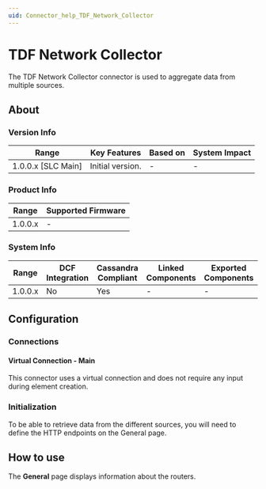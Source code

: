 ```yaml
---
uid: Connector_help_TDF_Network_Collector
---
```


# TDF Network Collector

The TDF Network Collector connector is used to aggregate data from multiple sources.

## About

### Version Info

| Range              | Key Features     | Based on | System Impact |
|--------------------|------------------|----------|---------------|
| 1.0.0.x [SLC Main] | Initial version. | -        | -             |

### Product Info

| Range   | Supported Firmware |
|---------|--------------------|
| 1.0.0.x | -                  |

### System Info

| Range   | DCF Integration | Cassandra Compliant | Linked Components | Exported Components |
|---------|-----------------|---------------------|-------------------|---------------------|
| 1.0.0.x | No              | Yes                 | -                 | -                   |

## Configuration

### Connections

#### Virtual Connection - Main

This connector uses a virtual connection and does not require any input during element creation.

### Initialization

To be able to retrieve data from the different sources, you will need to define the HTTP endpoints on the General page.

## How to use

The **General** page displays information about the routers.
